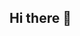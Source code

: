 ## Hi there 👋
<!--
**Tejaswini-Mallikarjun-Patil/Tejaswini-Mallikarjun-Patil** is a ✨ _special_ ✨ repository because its `README.md` (this file) appears on your GitHub profile.

Here are some ideas to get you started:

- 🔭 I’m currently working on building my software portfolio
- 🌱 I’m currently learning technologies in design and development
- 👯 I’m looking to collaborate on exciting software development projects and design-focused applications. If you have any interesting projects in these areas, feel free to reach out!
- 🤔 I’m looking for help with expanding my knowledge in advanced programming techniques and UI/UX design principles.
- 💬 Ask me about software development, design, portfolio building, or anything related to technology! I’m always happy to share what I know.
- 📫 How reach me [Email](mailto:patiltejaswini873@gmail.com)
  - [LinkedIn](https://www.linkedin.com/in/Tejaswini Patil)
  - [ResearchGate](https://www.researchgate.net/Tejaswini Mallikarjun Patil)

- 😄 Pronouns: She/Her
- ⚡ Fun fact: I’m a language enthusiast and speak Kannada! I love exploring different cultures through their languages.
